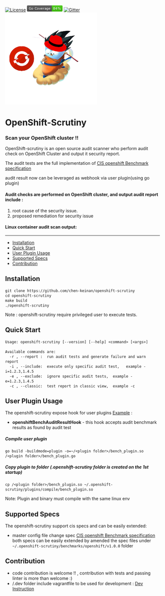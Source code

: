 [![License](https://img.shields.io/badge/License-Apache%202.0-blue.svg)](https://github.com/chen-keinan/openshift-scrutiny/blob/main/LICENSE)
<img src="./pkg/img/coverage_badge.png" alt="test coverage badge">
[![Gitter](https://badges.gitter.im/beacon-sec/openshift-scrutiny.svg)](https://gitter.im/beacon-sec/openshift-scrutiny?utm_source=badge&utm_medium=badge&utm_campaign=pr-badge)
<img src="./pkg/img/openshift-ordeal.png" width="300" alt="openshift-ordeal logo"><br>
# OpenShift-Scrutiny

###  Scan your OpenShift cluster !!
OpenShift-scrutiny is an open source audit scanner who perform audit check on OpenShift Cluster and output it security report.

The audit tests are the full implementation of [CIS openshift Benchmark specification](https://www.cisecurity.org/benchmark/openshift/) <br>

audit result now can be leveraged as webhook via user plugin(using go plugin)
#### Audit checks are performed on OpenShift cluster, and output audit report include :
 1.  root cause of the security issue.
 2. proposed remediation for security issue

#### Linux container audit scan output:


--------------------------------------------------------------------------------------------------------

* [Installation](#installation)
* [Quick Start](#quick-start)
* [User Plugin Usage](#user-plugin-usage)
* [Supported Specs](#supported-specs)
* [Contribution](#Contribution)

## Installation

```
git clone https://github.com/chen-keinan/openshift-scrutiny
cd openshift-scrutiny
make build
./openshift-scrutiny
```

Note : openshift-scrutiny require privileged user to execute tests.

## Quick Start

```
Usage: openshift-scrutiny [--version] [--help] <command> [<args>]

Available commands are:
  -r , --report :  run audit tests and generate failure and warn report
  -i , --include:  execute only specific audit test,   example -i=1.2.3,1.4.5
  -e , --exclude:  ignore specific audit tests,  example -e=1.2.3,1.4.5
  -c , --classic:  test report in classic view,  example -c

```
## User Plugin Usage
The openshift-scrutiny expose hook for user plugins [Example](https://github.com/chen-keinan/openshift-scrutiny/tree/master/examples/plugins) :
- **openshiftBenchAuditResultHook** - this hook accepts audit benchmark results as found by audit test

##### Compile user plugin
```
go build -buildmode=plugin -o=~/<plugin folder>/bench_plugin.so /<plugin folder>/bench_plugin.go
```
##### Copy plugin to folder (.openshift-scrutiny folder is created on the 1st startup)
```
cp /<plugin folder>/bench_plugin.so ~/.openshift-scrutiny/plugins/compile/bench_plugin.so
```
Note: Plugin and binary must compile with the same linux env
## Supported Specs
The openshift-scrutiny support cis specs and can be easily extended:
- master config file change spec [CIS openshift Benchmark specification](https://www.cisecurity.org/benchmark/openshift/)
both specs can be easily extended by amended the spec files under ```~/.openshift-scrutiny/benchmarks/openshift/v1.0.0``` folder

## Contribution
- code contribution is welcome !! , contribution with tests and passing linter is more than welcome :)
- /.dev folder include vagrantfile to be used for development : [Dev Instruction](https://github.com/chen-keinan/openshift-scrutiny/tree/master/.dev)
